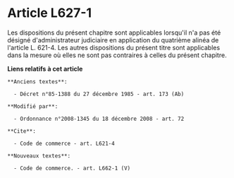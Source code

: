 # Article L627-1

Les dispositions du présent chapitre sont applicables lorsqu'il n'a pas été désigné d'administrateur judiciaire en
application du quatrième alinéa de l'article L. 621-4. Les autres dispositions du présent titre sont applicables dans la
mesure où elles ne sont pas contraires à celles du présent chapitre.

**Liens relatifs à cet article**

	**Anciens textes**:

	  - Décret n°85-1388 du 27 décembre 1985 - art. 173 (Ab)

	**Modifié par**:

	  - Ordonnance n°2008-1345 du 18 décembre 2008 - art. 72

	**Cite**:

	  - Code de commerce - art. L621-4

	**Nouveaux textes**:

	  - Code de commerce. - art. L662-1 (V)
